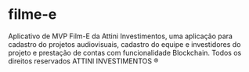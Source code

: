 # filme-e
Aplicativo de MVP Film-E da Attini Investimentos, uma aplicação para cadastro do projetos audiovisuais, cadastro do equipe e investidores do projeto e prestação de contas com funcionalidade Blockchain. Todos os direitos reservados ATTINI INVESTIMENTOS ®